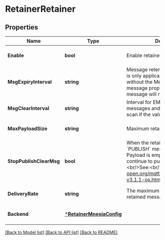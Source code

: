 # RetainerRetainer

## Properties
Name | Type | Description | Notes
------------ | ------------- | ------------- | -------------
**Enable** | **bool** | Enable retainer feature | [optional] [default to true]
**MsgExpiryInterval** | **string** | Message retention time. This config is only applicable for messages without the Message Expiry Interval message property.&lt;br/&gt;0 means message will never expire. | [optional] [default to 0s]
**MsgClearInterval** | **string** | Interval for EMQX to scan expired messages and delete them. Never scan if the value is 0. | [optional] [default to 0s]
**MaxPayloadSize** | **string** | Maximum retained message size. | [optional] [default to 1MB]
**StopPublishClearMsg** | **bool** | When the retained flag of the &#x60;PUBLISH&#x60; message is set and Payload is empty,&lt;br/&gt;whether to continue to publish the message.&lt;br/&gt;See:&lt;br/&gt;http://docs.oasis-open.org/mqtt/mqtt/v3.1.1/os/mqtt-v3.1.1-os.html#_Toc398718038 | [optional] [default to false]
**DeliveryRate** | **string** | The maximum rate of delivering retained messages | [optional] [default to null]
**Backend** | [***RetainerMnesiaConfig**](retainer.mnesia_config.md) |  | [optional] [default to null]

[[Back to Model list]](../README.md#documentation-for-models) [[Back to API list]](../README.md#documentation-for-api-endpoints) [[Back to README]](../README.md)

